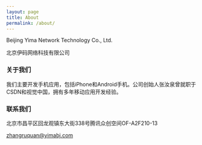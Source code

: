 ```yaml
---
layout: page
title: About
permalink: /about/
---
```


Beijing Yima Network Technology Co., Ltd.

北京伊码网络科技有限公司

### 关于我们

我们主要开发手机应用，包括iPhone和Android手机。公司创始人张汝泉曾就职于CSDN和视觉中国，拥有多年移动应用开发经验。

### 联系我们

北京市昌平区回龙观镇东大街338号腾讯众创空间OF-A2F210-13

[zhangruquan@yimabj.com](mailto:zhangruquan@yimabj.com)
